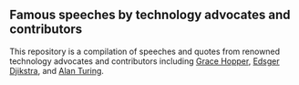## Famous speeches by technology advocates and contributors

This repository is a compilation of speeches and quotes 
from renowned technology advocates and contributors 
including [Grace Hopper](https://en.wikipedia.org/wiki/Grace_Hopper), 
[Edsger Djikstra](https://en.wikipedia.org/wiki/Edsger_W._Dijkstra), 
and [Alan Turing](https://en.wikipedia.org/wiki/Alan_Turing).